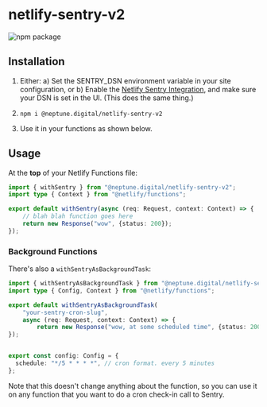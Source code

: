 # netlify-sentry-v2

![npm package](https://img.shields.io/npm/v/@neptune.digital/sentry-netlify-v2)

## Installation

1. Either:
   a) Set the SENTRY_DSN environment variable in your site configuration, or
   b) Enable the [Netlify Sentry Integration](https://www.netlify.com/integrations/sentry/),
   and make sure your DSN is set in the UI. (This does the same thing.)

2. `npm i @neptune.digital/netlify-sentry-v2`

3. Use it in your functions as shown below.

## Usage

At the **top** of your Netlify Functions file:

```ts
import { withSentry } from "@neptune.digital/netlify-sentry-v2";
import type { Context } from "@netlify/functions";

export default withSentry(async (req: Request, context: Context) => {
    // blah blah function goes here
    return new Response("wow", {status: 200});
});
```

### Background Functions

There's also a `withSentryAsBackgroundTask`:

```ts
import { withSentryAsBackgroundTask } from "@neptune.digital/netlify-sentry-v2";
import type { Config, Context } from "@netlify/functions";

export default withSentryAsBackgroundTask(
    "your-sentry-cron-slug",
    async (req: Request, context: Context) => {
        return new Response("wow, at some scheduled time", {status: 200});
});


export const config: Config = {
  schedule: "*/5 * * * *", // cron format. every 5 minutes
};
```

Note that this doesn't change anything about the function, so you can use it 
on any function that you want to do a cron check-in call to Sentry.

